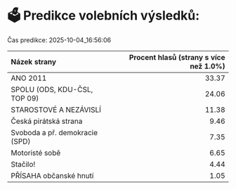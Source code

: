 # 🗳️ Predikce volebních výsledků:

Čas predikce: 2025-10-04_16:56:06

| Názek strany                   |   Procent hlasů (strany s více než 1.0%) |
|:-------------------------------|-----------------------------------------:|
| ANO 2011                       |                                    33.37 |
| SPOLU (ODS, KDU-ČSL, TOP 09)   |                                    24.06 |
| STAROSTOVÉ A NEZÁVISLÍ         |                                    11.38 |
| Česká pirátská strana          |                                     9.46 |
| Svoboda a př. demokracie (SPD) |                                     7.35 |
| Motoristé sobě                 |                                     6.65 |
| Stačilo!                       |                                     4.44 |
| PŘÍSAHA občanské hnutí         |                                     1.05 |